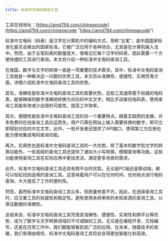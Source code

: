 ```yaml
---
title: 标准中文电码查询工具
---
```


工具在线地址：[https://amd794.com/chinesecode](https://amd794.com/chinesecode "https://amd794.com/chinesecode")

标准中文电码（码表）是汉字在计算机中的编码方式，简称“五笔”，是中国国家标准化委员会推出的国家标准。它被广泛应用于各种场合，尤其是在计算机输入法中。然而，由于五笔码表的数量庞大，很难记忆每个汉字的码表，因此需要一个方便快捷的工具进行查询。本文将介绍一种标准中文电码查询工具。

在我国，数字与文字的转换一直是一项重要的技术需求。其中，标准中文电码查询工具就是一种解决这一问题的优秀工具。本文将从准确性、便捷性、实用性等方面，详细介绍标准中文电码查询工具的优势。

首先，准确性是标准中文电码查询工具的首要优势。这些工具通常基于权威的电码表，能够确保将数字准确地转换为对应的中文文字。相比手动查找电码表，使用查询工具能有效减少出错的可能性，提高工作效率。

其次，便捷性是标准中文电码查询工具的另一个重要特点。随着互联网的发展，许多免费的在线查询工具应运而生。用户只需在网站上输入需要转换的数字，即可立即得到对应的中文文字。此外，一些开发者还提供了API接口，使得第三方应用也能方便地集成电码查询功能。

再次，实用性也是标准中文电码查询工具的一大优势。除了基本的数字到文字的转换功能外，一些高级的查询工具还提供了诸如大小写转换、模糊查询等功能。这些功能使得查询工具在实际应用中更加灵活，满足更多场景的需求。

此外，标准中文电码查询工具还具有跨平台的优势。无论是PC端还是移动端，都可以轻松找到适用的查询工具。这意味着用户可以在任何时间、任何地点进行电码查询，大大提高了工作的便利性。

然而，虽然标准中文电码查询工具众多，但质量参差不齐。因此，在选择查询工具时，应注重工具的权威性和稳定性。避免使用未经审核的未知来源的查询工具，以保证数据的准确性。

总结来说，标准中文电码查询工具凭借其准确性、便捷性、实用性和跨平台等优势，成为了数字与文字转换领域的不可或缺的工具。无论是在编程开发、文档编写，还是在日常工作中，我们都能够看到其广泛的应用。在未来，随着技术的发展，我们有理由相信，标准中文电码查询工具将会变得更加智能化和高效。